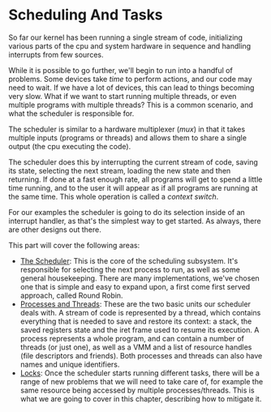 # Scheduling And Tasks

So far our kernel has been running a single stream of code, initializing various parts of the cpu and system hardware in sequence and handling interrupts from few sources.

While it is possible to go further,  we'll begin to run into a handful of problems. Some devices take *time* to perform actions, and our code may need to wait. If we have a lot of devices, this can lead to things becoming very slow. What if we want to start running multiple threads, or even multiple programs with multiple threads? This is a common scenario, and what the scheduler is responsible for.

The scheduler is similar to a hardware multiplexer (_mux_) in that it takes multiple inputs (programs or threads) and allows them to share a single output (the cpu executing the code).

The scheduler does this by interrupting the current stream of code, saving its state, selecting the next stream, loading the new state and then returning. If done at a fast enough rate, all programs will get to spend a little time running, and to the user it will appear as if all programs are running at the same time. This whole operation is called a *context switch*.

For our examples the scheduler is going to do its selection inside of an interrupt handler, as that's the simplest way to get started. As always, there are other designs out there.

This part will cover the following areas:

* [The Scheduler](02_Scheduler.md): This is the core of the scheduling subsystem. It's responsible for selecting the next process to run, as well as some general housekeeping. There are many implementations, we've chosen one that is simple and easy to expand upon, a first come first served approach, called Round Robin.
* [Processes and Threads](03_Processes_And_Threads.md): These are the two basic units our scheduler deals with. A stream of code is represented by a thread, which contains everything that is needed to save and restore its context: a stack, the saved registers state and the iret frame used to resume its execution. A process represents a whole program, and can contain a number of threads (or just one), as well as a VMM and a list of resource handles (file descriptors and friends). Both processes and threads can also have names and unique identifiers.
* [Locks](04_Locks.md):  Once the scheduler starts running different tasks, there will be a range of new problems that we will need to take care of, for example the same resource being accessed by multiple processes/threads. This is what we are going to cover in this chapter, describing how to mitigate it.
